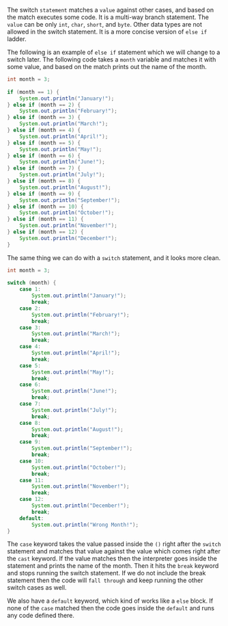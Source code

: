 The switch `statement` matches a `value` against other cases, and based on the match executes some code. It is a multi-way branch statement. The `value` can be only `int`, `char`, `short`, and `byte`. Other data types are not allowed in the switch statement. It is a more concise version of `else if` ladder.

The following is an example of `else if` statement which we will change to a switch later. The following code takes a `month` variable and matches it with some value, and based on the match prints out the name of the month.

```java
int month = 3;  
  
if (month == 1) {  
	System.out.println("January!");  
} else if (month == 2) {  
	System.out.println("February!");  
} else if (month == 3) {  
	System.out.println("March!");  
} else if (month == 4) {  
	System.out.println("April!");  
} else if (month == 5) {  
	System.out.println("May!");  
} else if (month == 6) {  
	System.out.println("June!");  
} else if (month == 7) {  
	System.out.println("July!");  
} else if (month == 8) {  
	System.out.println("August!");  
} else if (month == 9) {  
	System.out.println("September!");  
} else if (month == 10) {  
	System.out.println("October!");  
} else if (month == 11) {  
	System.out.println("November!");  
} else if (month == 12) {  
	System.out.println("December!");  
}
```

The same thing we can do with a `switch` statement, and it looks more clean.

```java
int month = 3;  
  
switch (month) {  
	case 1:  
		System.out.println("January!");  
		break;  
	case 2:  
		System.out.println("February!");  
		break;  
	case 3:  
		System.out.println("March!");  
		break;  
	case 4:  
		System.out.println("April!");  
		break;  
	case 5:  
		System.out.println("May!");  
		break;  
	case 6:  
		System.out.println("June!");  
		break;  
	case 7:  
		System.out.println("July!");  
		break;  
	case 8:  
		System.out.println("August!");  
		break;  
	case 9:  
		System.out.println("September!");  
		break;  
	case 10:  
		System.out.println("October!");  
		break;  
	case 11:  
		System.out.println("November!");  
		break;  
	case 12:  
		System.out.println("December!");  
		break;  
	default:  
		System.out.println("Wrong Month!");  
}
```

The `case` keyword takes the value passed inside the `()` right after the `switch` statement and matches that value against the value which comes right after the `cast` keyword. If the value matches then the interpreter goes inside the statement and prints the name of the month. Then it hits the `break` keyword and stops running the switch statement. If we do not include the break statement then the code will `fall through` and keep running the other switch cases as well.

We also have a `default` keyword, which kind of works like a `else` block. If none of the `case` matched then the code goes inside the `default` and runs any code defined there.